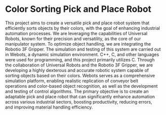 # Color Sorting Pick and Place Robot


This project aims to create a versatile pick and place robot system that efficiently 
sorts objects by their colors, with the goal of enhancing industrial automation 
processes. We are leveraging the capabilities of Universal Robots, known for 
their precision and versatility, as the core of our manipulator system. To optimize 
object handling, we are integrating the Robotio 3F Gripper. The simulation and 
testing of this system are carried out in Webots, a dynamic simulation 
environment. C++, C, and other languages were used for programming, and this 
project primarily utilizes C.
Through the collaboration of Universal Robots and the Robotio 3F Gripper, we 
are developing a highly dexterous and accurate robotic system capable of sorting 
objects based on their colors. Webots serves as a comprehensive simulation 
platform, enabling realistic replication of conveyor belt operations and color-based object recognition, as well as the development and testing of control 
algorithms. The primary objective is to create an adaptable pick and place robot 
that can significantly enhance automation across various industrial sectors, 
boosting productivity, reducing errors, and improving material handling 
efficiency.
 
